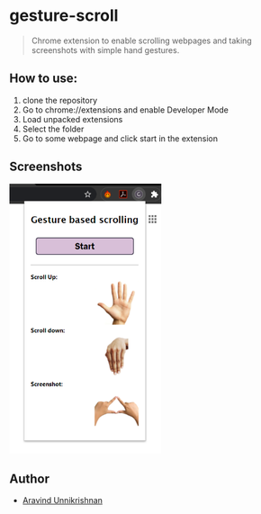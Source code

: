# gesture-scroll
> Chrome extension to enable scrolling webpages and taking screenshots with simple hand gestures.

## How to use:
1) clone the repository
2) Go to chrome://extensions and enable Developer Mode
3) Load unpacked extensions
4) Select the folder
5) Go to some webpage and click start in the extension

## Screenshots

<img src="./resources/screenshot.png" height="480px">

## Author

- [Aravind Unnikrishnan](https://github.com/aravindmathradan)